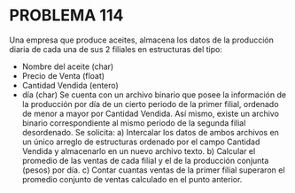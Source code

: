 # PROBLEMA 114

Una empresa que produce aceites, almacena los datos de la producción diaria de cada una de 
sus 2 filiales en estructuras del tipo: 
- Nombre del aceite (char) 
- Precio de Venta (float) 
- Cantidad Vendida (entero) 
- día (char) 
Se cuenta con un archivo binario que posee la información de la producción por día de un cierto 
periodo de la primer filial, ordenado de menor a mayor por Cantidad Vendida. Así mismo, existe 
un archivo binario correspondiente al mismo periodo de la segunda filial desordenado. 
Se solicita: 
a) Intercalar los datos de ambos archivos en un único arreglo de estructuras ordenado por el 
campo Cantidad Vendida y almacenarlo en un nuevo archivo texto. 
b) Calcular el promedio de las ventas de cada filial y el de la producción conjunta (pesos) por 
día. 
c) Contar cuantas ventas de la primer filial superaron el promedio conjunto de ventas calculado 
en el punto anterior.